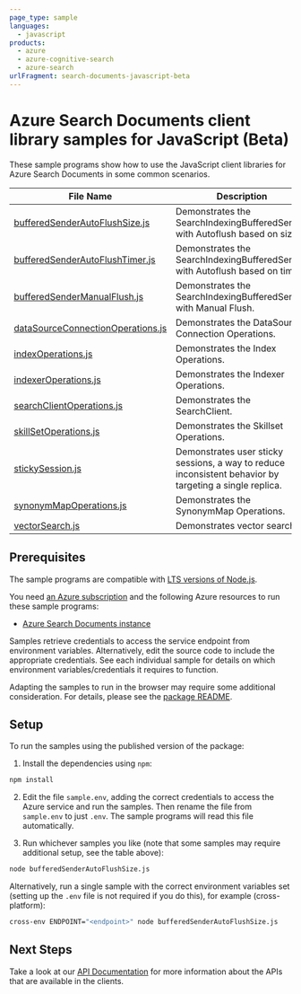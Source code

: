 ```yaml
---
page_type: sample
languages:
  - javascript
products:
  - azure
  - azure-cognitive-search
  - azure-search
urlFragment: search-documents-javascript-beta
---
```


# Azure Search Documents client library samples for JavaScript (Beta)

These sample programs show how to use the JavaScript client libraries for Azure Search Documents in some common scenarios.

| **File Name**                                                       | **Description**                                                                                         |
| ------------------------------------------------------------------- | ------------------------------------------------------------------------------------------------------- |
| [bufferedSenderAutoFlushSize.js][bufferedsenderautoflushsize]       | Demonstrates the SearchIndexingBufferedSender with Autoflush based on size.                             |
| [bufferedSenderAutoFlushTimer.js][bufferedsenderautoflushtimer]     | Demonstrates the SearchIndexingBufferedSender with Autoflush based on timer.                            |
| [bufferedSenderManualFlush.js][bufferedsendermanualflush]           | Demonstrates the SearchIndexingBufferedSender with Manual Flush.                                        |
| [dataSourceConnectionOperations.js][datasourceconnectionoperations] | Demonstrates the DataSource Connection Operations.                                                      |
| [indexOperations.js][indexoperations]                               | Demonstrates the Index Operations.                                                                      |
| [indexerOperations.js][indexeroperations]                           | Demonstrates the Indexer Operations.                                                                    |
| [searchClientOperations.js][searchclientoperations]                 | Demonstrates the SearchClient.                                                                          |
| [skillSetOperations.js][skillsetoperations]                         | Demonstrates the Skillset Operations.                                                                   |
| [stickySession.js][stickysession]                                   | Demonstrates user sticky sessions, a way to reduce inconsistent behavior by targeting a single replica. |
| [synonymMapOperations.js][synonymmapoperations]                     | Demonstrates the SynonymMap Operations.                                                                 |
| [vectorSearch.js][vectorsearch]                                     | Demonstrates vector search                                                                              |

## Prerequisites

The sample programs are compatible with [LTS versions of Node.js](https://github.com/nodejs/release#release-schedule).

You need [an Azure subscription][freesub] and the following Azure resources to run these sample programs:

- [Azure Search Documents instance][createinstance_azuresearchdocumentsinstance]

Samples retrieve credentials to access the service endpoint from environment variables. Alternatively, edit the source code to include the appropriate credentials. See each individual sample for details on which environment variables/credentials it requires to function.

Adapting the samples to run in the browser may require some additional consideration. For details, please see the [package README][package].

## Setup

To run the samples using the published version of the package:

1. Install the dependencies using `npm`:

```bash
npm install
```

2. Edit the file `sample.env`, adding the correct credentials to access the Azure service and run the samples. Then rename the file from `sample.env` to just `.env`. The sample programs will read this file automatically.

3. Run whichever samples you like (note that some samples may require additional setup, see the table above):

```bash
node bufferedSenderAutoFlushSize.js
```

Alternatively, run a single sample with the correct environment variables set (setting up the `.env` file is not required if you do this), for example (cross-platform):

```bash
cross-env ENDPOINT="<endpoint>" node bufferedSenderAutoFlushSize.js
```

## Next Steps

Take a look at our [API Documentation][apiref] for more information about the APIs that are available in the clients.

[bufferedsenderautoflushsize]: https://github.com/Azure/azure-sdk-for-js/blob/main/sdk/search/search-documents/samples/v12-beta/javascript/bufferedSenderAutoFlushSize.js
[bufferedsenderautoflushtimer]: https://github.com/Azure/azure-sdk-for-js/blob/main/sdk/search/search-documents/samples/v12-beta/javascript/bufferedSenderAutoFlushTimer.js
[bufferedsendermanualflush]: https://github.com/Azure/azure-sdk-for-js/blob/main/sdk/search/search-documents/samples/v12-beta/javascript/bufferedSenderManualFlush.js
[datasourceconnectionoperations]: https://github.com/Azure/azure-sdk-for-js/blob/main/sdk/search/search-documents/samples/v12-beta/javascript/dataSourceConnectionOperations.js
[indexoperations]: https://github.com/Azure/azure-sdk-for-js/blob/main/sdk/search/search-documents/samples/v12-beta/javascript/indexOperations.js
[indexeroperations]: https://github.com/Azure/azure-sdk-for-js/blob/main/sdk/search/search-documents/samples/v12-beta/javascript/indexerOperations.js
[searchclientoperations]: https://github.com/Azure/azure-sdk-for-js/blob/main/sdk/search/search-documents/samples/v12-beta/javascript/searchClientOperations.js
[skillsetoperations]: https://github.com/Azure/azure-sdk-for-js/blob/main/sdk/search/search-documents/samples/v12-beta/javascript/skillSetOperations.js
[stickysession]: https://github.com/Azure/azure-sdk-for-js/blob/main/sdk/search/search-documents/samples/v12-beta/javascript/stickySession.js
[synonymmapoperations]: https://github.com/Azure/azure-sdk-for-js/blob/main/sdk/search/search-documents/samples/v12-beta/javascript/synonymMapOperations.js
[vectorsearch]: https://github.com/Azure/azure-sdk-for-js/blob/main/sdk/search/search-documents/samples/v12-beta/javascript/vectorSearch.js
[apiref]: https://learn.microsoft.com/javascript/api/@azure/search-documents?view=azure-node-preview
[freesub]: https://azure.microsoft.com/free/
[createinstance_azuresearchdocumentsinstance]: https://learn.microsoft.com/azure/search/search-create-service-portal
[package]: https://github.com/Azure/azure-sdk-for-js/tree/main/sdk/search/search-documents/README.md
